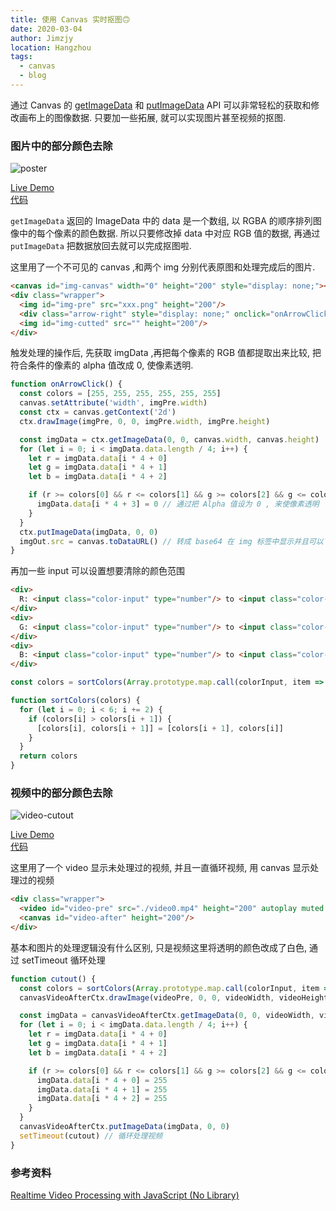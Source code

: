 ```yaml
---
title: 使用 Canvas 实时抠图🙃
date: 2020-03-04
author: Jimzjy
location: Hangzhou
tags: 
  - canvas
  - blog
---
```


通过 Canvas 的 [getImageData](https://developer.mozilla.org/en-US/docs/Web/API/CanvasRenderingContext2D/getImageData) 和 [putImageData](https://developer.mozilla.org/en-US/docs/Web/API/CanvasRenderingContext2D/putImageData) API 可以非常轻松的获取和修改画布上的图像数据. 只要加一些拓展, 就可以实现图片甚至视频的抠图.  

### 图片中的部分颜色去除
<img :src="$withBase('/blog/canvas-cutout/poster.png')" alt="poster"/>

[Live Demo](https://jimzjy.github.io/misc/canvas-cutout/)  
[代码](https://github.com/Jimzjy/misc/tree/master/canvas-cutout)  

`getImageData` 返回的 ImageData 中的 data 是一个数组, 以 RGBA 的顺序排列图像中的每个像素的颜色数据. 所以只要修改掉 data 中对应 RGB 值的数据, 再通过 `putImageData` 把数据放回去就可以完成抠图啦.  

这里用了一个不可见的 canvas ,和两个 img 分别代表原图和处理完成后的图片.  
```html
<canvas id="img-canvas" width="0" height="200" style="display: none;"></canvas>
<div class="wrapper">
  <img id="img-pre" src="xxx.png" height="200"/>
  <div class="arrow-right" style="display: none;" onclick="onArrowClick()"></div>
  <img id="img-cutted" src="" height="200"/>
</div>
```
触发处理的操作后, 先获取 imgData ,再把每个像素的 RGB 值都提取出来比较, 把符合条件的像素的 alpha 值改成 0, 使像素透明.  
```js
function onArrowClick() {
  const colors = [255, 255, 255, 255, 255, 255]
  canvas.setAttribute('width', imgPre.width)
  const ctx = canvas.getContext('2d')
  ctx.drawImage(imgPre, 0, 0, imgPre.width, imgPre.height)

  const imgData = ctx.getImageData(0, 0, canvas.width, canvas.height)
  for (let i = 0; i < imgData.data.length / 4; i++) {
    let r = imgData.data[i * 4 + 0]
    let g = imgData.data[i * 4 + 1]
    let b = imgData.data[i * 4 + 2]

    if (r >= colors[0] && r <= colors[1] && g >= colors[2] && g <= colors[3] && b >= colors[4] && b <= colors[5]) {
      imgData.data[i * 4 + 3] = 0 // 通过把 Alpha 值设为 0 , 来使像素透明
    }
  }
  ctx.putImageData(imgData, 0, 0)
  imgOut.src = canvas.toDataURL() // 转成 base64 在 img 标签中显示并且可以下载
}
```
再加一些 input 可以设置想要清除的颜色范围
```html
<div>
  R: <input class="color-input" type="number"/> to <input class="color-input" type="number"/> 
</div>
<div>
  G: <input class="color-input" type="number"/> to <input class="color-input" type="number"/> 
</div>
<div>
  B: <input class="color-input" type="number"/> to <input class="color-input" type="number"/> 
</div>
```
```js
const colors = sortColors(Array.prototype.map.call(colorInput, item => (Number(item.value) || 255)))

function sortColors(colors) {
  for (let i = 0; i < 6; i += 2) {
    if (colors[i] > colors[i + 1]) {
      [colors[i], colors[i + 1]] = [colors[i + 1], colors[i]]
    }
  }
  return colors
}
```

### 视频中的部分颜色去除
<img :src="$withBase('/blog/canvas-cutout/video.gif')" alt="video-cutout"/>

[Live Demo](https://jimzjy.github.io/misc/canvas-cutout-video/)  
[代码](https://github.com/Jimzjy/misc/tree/master/canvas-cutout-video)  

这里用了一个 video 显示未处理过的视频, 并且一直循环视频, 用 canvas 显示处理过的视频
```html
<div class="wrapper">
  <video id="video-pre" src="./video0.mp4" height="200" autoplay muted loop/></video>
  <canvas id="video-after" height="200"/>
</div>
```
基本和图片的处理逻辑没有什么区别, 只是视频这里将透明的颜色改成了白色, 通过 setTimeout 循环处理
```js
function cutout() {
  const colors = sortColors(Array.prototype.map.call(colorInput, item => (Number(item.value) || 0)))
  canvasVideoAfterCtx.drawImage(videoPre, 0, 0, videoWidth, videoHeight)

  const imgData = canvasVideoAfterCtx.getImageData(0, 0, videoWidth, videoHeight)
  for (let i = 0; i < imgData.data.length / 4; i++) {
    let r = imgData.data[i * 4 + 0]
    let g = imgData.data[i * 4 + 1]
    let b = imgData.data[i * 4 + 2]

    if (r >= colors[0] && r <= colors[1] && g >= colors[2] && g <= colors[3] && b >= colors[4] && b <= colors[5]) {
      imgData.data[i * 4 + 0] = 255
      imgData.data[i * 4 + 1] = 255
      imgData.data[i * 4 + 2] = 255
    }
  }
  canvasVideoAfterCtx.putImageData(imgData, 0, 0)
  setTimeout(cutout) // 循环处理视频
}
```

### 参考资料
[Realtime Video Processing with JavaScript (No Library)](https://redstapler.co/realtime-video-processing-javascript-tutorial/)